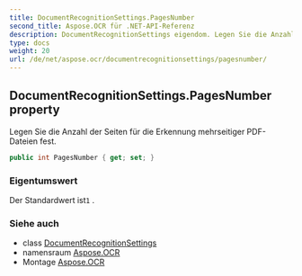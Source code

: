 ```yaml
---
title: DocumentRecognitionSettings.PagesNumber
second_title: Aspose.OCR für .NET-API-Referenz
description: DocumentRecognitionSettings eigendom. Legen Sie die Anzahl der Seiten für die Erkennung mehrseitiger PDFDateien fest.
type: docs
weight: 20
url: /de/net/aspose.ocr/documentrecognitionsettings/pagesnumber/
---
```

## DocumentRecognitionSettings.PagesNumber property

Legen Sie die Anzahl der Seiten für die Erkennung mehrseitiger PDF-Dateien fest.

```csharp
public int PagesNumber { get; set; }
```

### Eigentumswert

Der Standardwert ist`1` .

### Siehe auch

* class [DocumentRecognitionSettings](../)
* namensraum [Aspose.OCR](../../documentrecognitionsettings/)
* Montage [Aspose.OCR](../../../)


